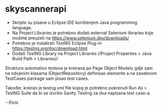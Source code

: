 # skyscannerapi

- Skripte su pisane u Eclipse IDE korištenjem Java programming language.
- Na Project Libraries je potrebno dodati external Selenium libraries koje možete preuzeti na https://www.selenium.dev/downloads/
- Potrebno je instalirati TestNG Eclipse Plug-in https://testng.org/doc/download.html
- Dodati TestNG Library na Project Libraries //Project Properties > Java Build Path > Libraries//

Struktura automation testova je kreirana po Page Object Modelu gdje sam na odvjenim klasama (ObjectRepository) definisao elemente a na zasebnom TestCases package sam pisao test cases.

Također, kreiran je testng.xml file kojeg je potrebno pokrenuti Run As > TestNG Suite da bi se izvršio Sanity Testing za dva napisana test case-a.

--Elvis
